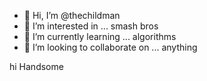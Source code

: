 - 👋 Hi, I’m @thechildman
- 👀 I’m interested in ... smash bros
- 🌱 I’m currently learning ... algorithms 
- 💞️ I’m looking to collaborate on ... anything

<!---
thechildman/thechildman is a ✨ special ✨ repository because its `README.md` (this file) appears on your GitHub profile.
You can click the Preview link to take a look at your changes.
--->


hi Handsome
